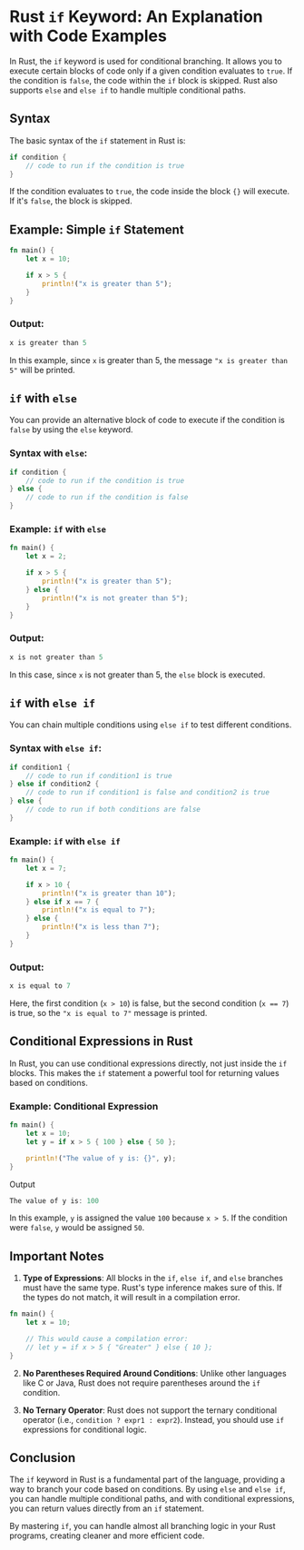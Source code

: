 # Rust `if` Keyword: An Explanation with Code Examples

In Rust, the `if` keyword is used for conditional branching. It allows you to execute certain blocks of code only if a given condition evaluates to `true`. If the condition is `false`, the code within the `if` block is skipped. Rust also supports `else` and `else if` to handle multiple conditional paths.

## Syntax

The basic syntax of the `if` statement in Rust is:

```rust
if condition {
    // code to run if the condition is true
}
```

If the condition evaluates to `true`, the code inside the block `{}` will execute. If it's `false`, the block is skipped.

## Example: Simple `if` Statement
```rust
fn main() {
    let x = 10;

    if x > 5 {
        println!("x is greater than 5");
    }
}
```

### Output:

```rust
x is greater than 5
```
In this example, since `x` is greater than 5, the message `"x is greater than 5"` will be printed.

## `if` with `else`

You can provide an alternative block of code to execute if the condition is `false` by using the `else` keyword.

### Syntax with `else`:
```rust
if condition {
    // code to run if the condition is true
} else {
    // code to run if the condition is false
}
```

### Example: `if` with `else`
```rust
fn main() {
    let x = 2;

    if x > 5 {
        println!("x is greater than 5");
    } else {
        println!("x is not greater than 5");
    }
}

```
### Output:

```rust
x is not greater than 5
```

In this case, since `x` is not greater than 5, the `else` block is executed.

## `if` with `else if`

You can chain multiple conditions using `else if` to test different conditions.

### Syntax with `else if`:
```rust
if condition1 {
    // code to run if condition1 is true
} else if condition2 {
    // code to run if condition1 is false and condition2 is true
} else {
    // code to run if both conditions are false
}
```
### Example: `if` with `else if`
```rust
fn main() {
    let x = 7;

    if x > 10 {
        println!("x is greater than 10");
    } else if x == 7 {
        println!("x is equal to 7");
    } else {
        println!("x is less than 7");
    }
}

```
### Output:
```rust
x is equal to 7
```
Here, the first condition (`x > 10`) is false, but the second condition (`x == 7`) is true, so the `"x is equal to 7"` message is printed.

## Conditional Expressions in Rust

In Rust, you can use conditional expressions directly, not just inside the `if` blocks. This makes the `if` statement a powerful tool for returning values based on conditions.

### Example: Conditional Expression
```rust
fn main() {
    let x = 10;
    let y = if x > 5 { 100 } else { 50 };

    println!("The value of y is: {}", y);
}
```
Output
```rust
The value of y is: 100
```
In this example, `y` is assigned the value `100` because `x > 5`. If the condition were `false`, `y` would be assigned `50`.

## Important Notes

1. **Type of Expressions**: All blocks in the `if`, `else if`, and `else` branches must have the same type. Rust's type inference makes sure of this. If the types do not match, it will result in a compilation error.
```rust
fn main() {
    let x = 10;

    // This would cause a compilation error:
    // let y = if x > 5 { "Greater" } else { 10 };
}
```

2. **No Parentheses Required Around Conditions**: Unlike other languages like C or Java, Rust does not require parentheses around the `if` condition.
    
3. **No Ternary Operator**: Rust does not support the ternary conditional operator (i.e., `condition ? expr1 : expr2`). Instead, you should use `if` expressions for conditional logic.
    

## Conclusion

The `if` keyword in Rust is a fundamental part of the language, providing a way to branch your code based on conditions. By using `else` and `else if`, you can handle multiple conditional paths, and with conditional expressions, you can return values directly from an `if` statement.

By mastering `if`, you can handle almost all branching logic in your Rust programs, creating cleaner and more efficient code.